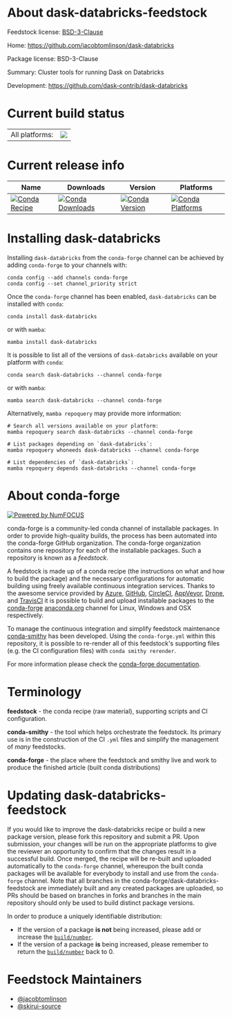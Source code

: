 About dask-databricks-feedstock
===============================

Feedstock license: [BSD-3-Clause](https://github.com/conda-forge/dask-databricks-feedstock/blob/main/LICENSE.txt)

Home: https://github.com/jacobtomlinson/dask-databricks

Package license: BSD-3-Clause

Summary: Cluster tools for running Dask on Databricks

Development: https://github.com/dask-contrib/dask-databricks

Current build status
====================


<table><tr><td>All platforms:</td>
    <td>
      <a href="https://dev.azure.com/conda-forge/feedstock-builds/_build/latest?definitionId=20732&branchName=main">
        <img src="https://dev.azure.com/conda-forge/feedstock-builds/_apis/build/status/dask-databricks-feedstock?branchName=main">
      </a>
    </td>
  </tr>
</table>

Current release info
====================

| Name | Downloads | Version | Platforms |
| --- | --- | --- | --- |
| [![Conda Recipe](https://img.shields.io/badge/recipe-dask--databricks-green.svg)](https://anaconda.org/conda-forge/dask-databricks) | [![Conda Downloads](https://img.shields.io/conda/dn/conda-forge/dask-databricks.svg)](https://anaconda.org/conda-forge/dask-databricks) | [![Conda Version](https://img.shields.io/conda/vn/conda-forge/dask-databricks.svg)](https://anaconda.org/conda-forge/dask-databricks) | [![Conda Platforms](https://img.shields.io/conda/pn/conda-forge/dask-databricks.svg)](https://anaconda.org/conda-forge/dask-databricks) |

Installing dask-databricks
==========================

Installing `dask-databricks` from the `conda-forge` channel can be achieved by adding `conda-forge` to your channels with:

```
conda config --add channels conda-forge
conda config --set channel_priority strict
```

Once the `conda-forge` channel has been enabled, `dask-databricks` can be installed with `conda`:

```
conda install dask-databricks
```

or with `mamba`:

```
mamba install dask-databricks
```

It is possible to list all of the versions of `dask-databricks` available on your platform with `conda`:

```
conda search dask-databricks --channel conda-forge
```

or with `mamba`:

```
mamba search dask-databricks --channel conda-forge
```

Alternatively, `mamba repoquery` may provide more information:

```
# Search all versions available on your platform:
mamba repoquery search dask-databricks --channel conda-forge

# List packages depending on `dask-databricks`:
mamba repoquery whoneeds dask-databricks --channel conda-forge

# List dependencies of `dask-databricks`:
mamba repoquery depends dask-databricks --channel conda-forge
```


About conda-forge
=================

[![Powered by
NumFOCUS](https://img.shields.io/badge/powered%20by-NumFOCUS-orange.svg?style=flat&colorA=E1523D&colorB=007D8A)](https://numfocus.org)

conda-forge is a community-led conda channel of installable packages.
In order to provide high-quality builds, the process has been automated into the
conda-forge GitHub organization. The conda-forge organization contains one repository
for each of the installable packages. Such a repository is known as a *feedstock*.

A feedstock is made up of a conda recipe (the instructions on what and how to build
the package) and the necessary configurations for automatic building using freely
available continuous integration services. Thanks to the awesome service provided by
[Azure](https://azure.microsoft.com/en-us/services/devops/), [GitHub](https://github.com/),
[CircleCI](https://circleci.com/), [AppVeyor](https://www.appveyor.com/),
[Drone](https://cloud.drone.io/welcome), and [TravisCI](https://travis-ci.com/)
it is possible to build and upload installable packages to the
[conda-forge](https://anaconda.org/conda-forge) [anaconda.org](https://anaconda.org/)
channel for Linux, Windows and OSX respectively.

To manage the continuous integration and simplify feedstock maintenance
[conda-smithy](https://github.com/conda-forge/conda-smithy) has been developed.
Using the ``conda-forge.yml`` within this repository, it is possible to re-render all of
this feedstock's supporting files (e.g. the CI configuration files) with ``conda smithy rerender``.

For more information please check the [conda-forge documentation](https://conda-forge.org/docs/).

Terminology
===========

**feedstock** - the conda recipe (raw material), supporting scripts and CI configuration.

**conda-smithy** - the tool which helps orchestrate the feedstock.
                   Its primary use is in the construction of the CI ``.yml`` files
                   and simplify the management of *many* feedstocks.

**conda-forge** - the place where the feedstock and smithy live and work to
                  produce the finished article (built conda distributions)


Updating dask-databricks-feedstock
==================================

If you would like to improve the dask-databricks recipe or build a new
package version, please fork this repository and submit a PR. Upon submission,
your changes will be run on the appropriate platforms to give the reviewer an
opportunity to confirm that the changes result in a successful build. Once
merged, the recipe will be re-built and uploaded automatically to the
`conda-forge` channel, whereupon the built conda packages will be available for
everybody to install and use from the `conda-forge` channel.
Note that all branches in the conda-forge/dask-databricks-feedstock are
immediately built and any created packages are uploaded, so PRs should be based
on branches in forks and branches in the main repository should only be used to
build distinct package versions.

In order to produce a uniquely identifiable distribution:
 * If the version of a package **is not** being increased, please add or increase
   the [``build/number``](https://docs.conda.io/projects/conda-build/en/latest/resources/define-metadata.html#build-number-and-string).
 * If the version of a package **is** being increased, please remember to return
   the [``build/number``](https://docs.conda.io/projects/conda-build/en/latest/resources/define-metadata.html#build-number-and-string)
   back to 0.

Feedstock Maintainers
=====================

* [@jacobtomlinson](https://github.com/jacobtomlinson/)
* [@skirui-source](https://github.com/skirui-source/)

